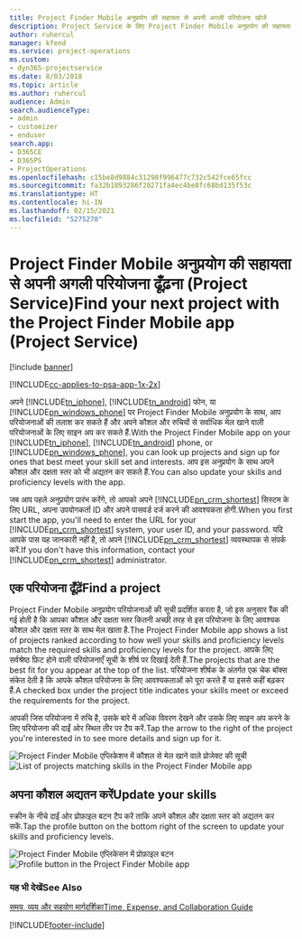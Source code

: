 ```yaml
---
title: Project Finder Mobile अनुप्रयोग की सहायता से अपनी अगली परियोजना खोजें
description: Project Service के लिए Project Finder Mobile अनुप्रयोग की सहायता से अपनी अगली परियोजना ढूँढ़ने का तरीका
author: ruhercul
manager: kfend
ms.service: project-operations
ms.custom:
- dyn365-projectservice
ms.date: 8/03/2018
ms.topic: article
ms.author: ruhercul
audience: Admin
search.audienceType:
- admin
- customizer
- enduser
search.app:
- D365CE
- D365PS
- ProjectOperations
ms.openlocfilehash: c15be8d9884c31298f996477c732c542fce65fcc
ms.sourcegitcommit: fa32b1893286f20271fa4ec4be8fc68bd135f53c
ms.translationtype: HT
ms.contentlocale: hi-IN
ms.lasthandoff: 02/15/2021
ms.locfileid: "5275270"
---
```

# <a name="find-your-next-project-with-the-project-finder-mobile-app-project-service"></a><span data-ttu-id="131f3-103">Project Finder Mobile अनुप्रयोग की सहायता से अपनी अगली परियोजना ढूँढ़ना (Project Service)</span><span class="sxs-lookup"><span data-stu-id="131f3-103">Find your next project with the Project Finder Mobile app (Project Service)</span></span>

[!include [banner](../includes/psa-now-project-operations.md)]

[!INCLUDE[cc-applies-to-psa-app-1x-2x](../includes/cc-applies-to-psa-app-1x-2x.md)]

<span data-ttu-id="131f3-104">अपने [!INCLUDE[tn_iphone](../includes/tn-iphone.md)], [!INCLUDE[tn_android](../includes/tn-android.md)] फोन, या [!INCLUDE[pn_windows_phone](../includes/pn-windows-phone.md)] पर Project Finder Mobile अनुप्रयोग के साथ, आप परियोजनाओं की तलाश कर सकते हैं और अपने कौशल और रुचियों से सर्वाधिक मेल खाने वाली परियोजनाओं के लिए साइन अप कर सकते हैं.</span><span class="sxs-lookup"><span data-stu-id="131f3-104">With the Project Finder Mobile app on your [!INCLUDE[tn_iphone](../includes/tn-iphone.md)], [!INCLUDE[tn_android](../includes/tn-android.md)] phone, or [!INCLUDE[pn_windows_phone](../includes/pn-windows-phone.md)], you can look up projects and sign up for ones that best meet your skill set and interests.</span></span> <span data-ttu-id="131f3-105">आप इस अनुप्रयोग के साथ अपने कौशल और दक्षता स्‍तर को भी अद्यतन कर सकते हैं.</span><span class="sxs-lookup"><span data-stu-id="131f3-105">You can also update your skills and proficiency levels with the app.</span></span>  
  
 <span data-ttu-id="131f3-106">जब आप पहले अनुप्रयोग प्रारंभ करेंगे, तो आपको अपने [!INCLUDE[pn_crm_shortest](../includes/pn-crm-shortest.md)] सिस्टम के लिए URL, अपना उपयोगकर्ता ID और अपने पासवर्ड दर्ज करने की आवश्यकता होगी.</span><span class="sxs-lookup"><span data-stu-id="131f3-106">When you first start the app, you'll need to enter the URL for your [!INCLUDE[pn_crm_shortest](../includes/pn-crm-shortest.md)] system, your user ID, and your password.</span></span> <span data-ttu-id="131f3-107">यदि आपके पास यह जानकारी नहीं है, तो अपने [!INCLUDE[pn_crm_shortest](../includes/pn-crm-shortest.md)] व्यवस्थापक से संपर्क करें.</span><span class="sxs-lookup"><span data-stu-id="131f3-107">If you don't have this information,  contact your [!INCLUDE[pn_crm_shortest](../includes/pn-crm-shortest.md)] administrator.</span></span>  
  
## <a name="find-a-project"></a><span data-ttu-id="131f3-108">एक परियोजना ढूँढ़ें</span><span class="sxs-lookup"><span data-stu-id="131f3-108">Find a project</span></span>  
 <span data-ttu-id="131f3-109">Project Finder Mobile अनुप्रयोग परियोजनाओं की सूची प्रदर्शित करता है, जो इस अनुसार रैंक की गई होती है कि आपका कौशल और दक्षता स्‍तर कितनी अच्छी तरह से इस परियोजना के लिए आवश्‍यक कौशल और दक्षता स्‍तर के साथ मेल खाता है.</span><span class="sxs-lookup"><span data-stu-id="131f3-109">The Project Finder Mobile app shows a list of projects ranked according to how well your skills and proficiency levels match the required skills and proficiency levels for the project.</span></span> <span data-ttu-id="131f3-110">आपके लिए सर्वश्रेष्ठ फ़िट होने वाली परियोजनाएँ सूची के शीर्ष पर दिखाई देती हैं.</span><span class="sxs-lookup"><span data-stu-id="131f3-110">The projects that are the best fit for you appear at the top of the list.</span></span> <span data-ttu-id="131f3-111">परियोजना शीर्षक के अंतर्गत एक चेक बॉक्‍स संकेत देती है कि आपके कौशल परियोजना के लिए आवश्‍यकताओं को पूरा करते हैं या इससे कहीं बढ़कर हैं.</span><span class="sxs-lookup"><span data-stu-id="131f3-111">A checked box under the project title indicates your skills meet or exceed the requirements for the project.</span></span>  
  
 <span data-ttu-id="131f3-112">आपकी जिस परियोजना में रुचि है, उसके बारे में अधिक विवरण देखने और उसके लिए साइन अप करने के लिए परियोजना की दाईं ओर स्थित तीर पर टैप करें.</span><span class="sxs-lookup"><span data-stu-id="131f3-112">Tap the arrow to the right of the project you're interested in to see more details and sign up for it.</span></span>  
  
 <span data-ttu-id="131f3-113">![Project Finder Mobile एप्लिकेशन में कौशल से मेल खाने वाले प्रोजेक्ट की सूची](../psa/media/project-service-project-finder-list.png "Project Finder Mobile एप्लिकेशन में कौशल से मेल खाने वाले प्रोजेक्ट की सूची")</span><span class="sxs-lookup"><span data-stu-id="131f3-113">![List of projects matching skills in the Project Finder Mobile app](../psa/media/project-service-project-finder-list.png "List of projects matching skills in the Project Finder Mobile app")</span></span>  
  
## <a name="update-your-skills"></a><span data-ttu-id="131f3-114">अपना कौशल अद्यतन करें</span><span class="sxs-lookup"><span data-stu-id="131f3-114">Update your skills</span></span>  
 <span data-ttu-id="131f3-115">स्क्रीन के नीचे दाईं ओर प्रोफ़ाइल बटन टैप करें ताकि अपने कौशल और दक्षता स्तर को अद्यतन कर सकें.</span><span class="sxs-lookup"><span data-stu-id="131f3-115">Tap the profile button on the bottom right of the screen to update your skills and proficiency levels.</span></span>  
  
 <span data-ttu-id="131f3-116">![Project Finder Mobile एप्लिकेसन में प्रोफ़ाइल बटन](../psa/media/project-service-project-finder-profile.png "Project Finder Mobile एप्लिकेसन में प्रोफ़ाइल बटन")</span><span class="sxs-lookup"><span data-stu-id="131f3-116">![Profile button in the Project Finder Mobile app](../psa/media/project-service-project-finder-profile.png "Profile button in the Project Finder Mobile app")</span></span>  
  
### <a name="see-also"></a><span data-ttu-id="131f3-117">यह भी देखें</span><span class="sxs-lookup"><span data-stu-id="131f3-117">See Also</span></span>  
 [<span data-ttu-id="131f3-118">समय, व्यय और सहयोग मार्गदर्शिका</span><span class="sxs-lookup"><span data-stu-id="131f3-118">Time, Expense, and Collaboration Guide</span></span>](../psa/time-expense-collaboration-guide.md)


[!INCLUDE[footer-include](../includes/footer-banner.md)]
